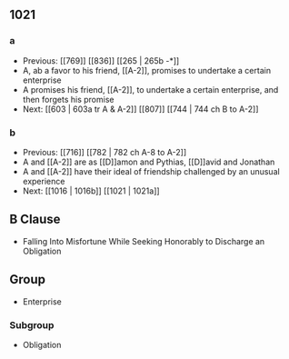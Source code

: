 ## 1021
### a
- Previous: [[769]] [[836]] [[265 | 265b -*]] 
- A, ab a favor to his friend, [[A-2]], promises to undertake a certain enterprise
- A promises his friend, [[A-2]], to undertake a certain enterprise, and then forgets his promise
- Next: [[603 | 603a tr A &amp; A-2]] [[807]] [[744 | 744 ch B to A-2]] 

### b
- Previous: [[716]] [[782 | 782 ch A-8 to A-2]] 
- A and [[A-2]] are as [[D]]amon and Pythias, [[D]]avid and Jonathan
- A and [[A-2]] have their ideal of friendship challenged by an unusual experience
- Next: [[1016 | 1016b]] [[1021 | 1021a]] 

## B Clause
- Falling Into Misfortune While Seeking Honorably to Discharge an Obligation

## Group
- Enterprise

### Subgroup
- Obligation

